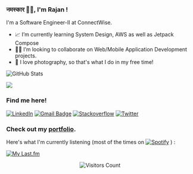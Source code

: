 

###  नमस्कार 🙏🏻, I'm Rajan !

I'm a Software Engineer-II at ConnectWise.<br> 

- 📈 I’m currently learning System Design, AWS as well as Jetpack Compose
- 🤝🏻 I’m looking to collaborate on Web/Mobile Application Development projects.
- 📸 I love photography, so that's what I do in my free time!


<p align="left" ><img src="https://github-readme-stats.vercel.app/api?username=mahanvyakti&amp;show_icons=true&theme=material-palenight" alt="GitHub Stats"></p>

<p>
  <img src="https://github-readme-streak-stats.herokuapp.com/?user=mahanvyakti&theme=dark" />
</p>


### Find me here!
[![LinkedIn](https://img.shields.io/badge/-%230077B5.svg?&style=for-the-badge&logo=linkedin&logoColor=white)](https://www.linkedin.com/in/rajangaul/) [![Gmail Badge](https://img.shields.io/badge/-D14836?style=for-the-badge&logo=gmail&logoColor=white)](mailto:rajan.gaul123@gmail.com) [![Stackoverflow](https://img.shields.io/badge/-FE7A16?logo=stack-overflow&logoColor=white&style=for-the-badge)](https://stackoverflow.com/users/13365850/mahan-vyakti) [![Twitter](https://img.shields.io/badge/-1DA1F2?style=for-the-badge&logo=twitter&logoColor=white)](https://twitter.com/RajanGaul)
### Check out my [portfolio](https://mahanvyakti.netlify.app/).

Here's what I'm currently listening (most of the times on [![Spotify](https://img.shields.io/badge/Spotify-1ED760?&style=for-the-badge&logo=spotify&logoColor=white&width=20)](https://open.spotify.com/user/a46k9pm7npcy0t9sxfkm4n2ar) ) :

[![My Last.fm](https://lastfm-recently-played.vercel.app/api?user=mahan_vyakti&count=2&width=375)](https://www.last.fm/user/mahan_vyakti)  



<p align="center">
<img src="https://visitor-badge.laobi.icu/badge?page_id=mahanvyakti.mahanvyakti" alt="Visitors Count"/>       
</p>
